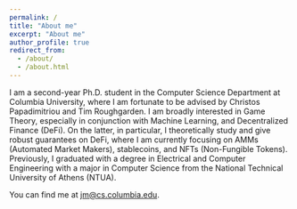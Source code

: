 ```yaml
---
permalink: /
title: "About me"
excerpt: "About me"
author_profile: true
redirect_from:
  - /about/
  - /about.html
---
```


I am a second-year Ph.D. student in the Computer Science Department at Columbia University, where I am fortunate to be advised by Christos Papadimitriou and Tim Roughgarden. I am broadly interested in Game Theory, especially in conjunction with Machine Learning, and Decentralized Finance (DeFi). On the latter, in particular, I theoretically study and give robust guarantees on DeFi, where I am currently focusing on AMMs (Automated Market Makers), stablecoins, and NFTs (Non-Fungible Tokens). Previously, I graduated with a degree in Electrical and Computer Engineering with a major in Computer Science from the National Technical University of Athens (NTUA).

You can find me at [jm@cs.columbia.edu](mailto:jm@cs.columbia.edu).
